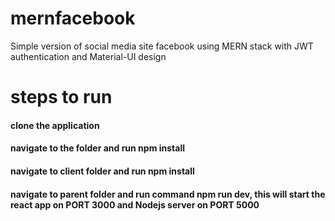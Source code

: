 # mernfacebook
Simple version of social media site facebook using MERN stack with JWT authentication and Material-UI design

# steps to run
#### clone the application
#### navigate to the folder and run npm install
#### navigate to client folder and run npm install
#### navigate to parent folder and run command npm run dev, this will start the react app on PORT 3000 and Nodejs server on PORT 5000
